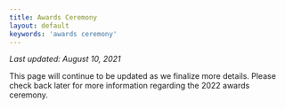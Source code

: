 ```yaml
---
title: Awards Ceremony
layout: default
keywords: 'awards ceremony'
---
```


*Last updated: August 10, 2021*

This page will continue to be updated as we finalize more details. Please check back later for more information regarding the 2022 awards ceremony.